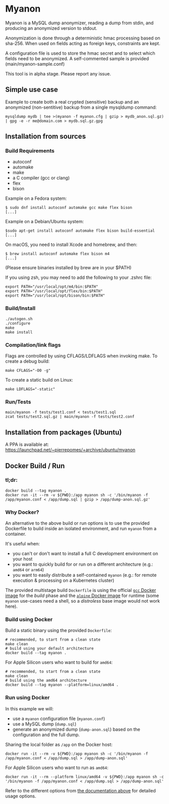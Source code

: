 # Myanon

Myanon is a MySQL dump anonymizer, reading a dump from stdin, and producing an anonymized version to stdout.

Anonymization is done through a deterministic hmac processing based on sha-256. When used on fields acting as foreign keys, constraints are kept.

A configuration file is used to store the hmac secret and to select which fields need to be anonymized. A self-commented sample is provided (main/myanon-sample.conf)

This tool is in alpha stage. Please report any issue.

## Simple use case

Example to create both a real crypted (sensitive) backup and an anonymized (non-sentitive) backup from a single mysqldump command:

```
mysqldump mydb | tee >(myanon -f myanon.cfg | gzip > mydb_anon.sql.gz) | gpg -e -r me@domain.com > mydb.sql.gz.gpg
```

## Installation from sources

### Build Requirements

- autoconf
- automake
- make
- a C compiler (gcc or clang)
- flex
- bison

Example on a Fedora system:

```shell
$ sudo dnf install autoconf automake gcc make flex bison
[...]
```

Example on a Debian/Ubuntu system:

```shell
$sudo apt-get install autoconf automake flex bison build-essential
[...]
```

On macOS, you need to install Xcode and homebrew, and then:

```shell
$ brew install autoconf automake flex bison m4
[...]
```

(Please ensure binaries installed by brew are in your $PATH)

If you using zsh, you may need to add the following to your .zshrc file:

```shell
export PATH="/usr/local/opt/m4/bin:$PATH"
export PATH="/usr/local/opt/flex/bin:$PATH"
export PATH="/usr/local/opt/bison/bin:$PATH"
```

### Build/Install

```
./autogen.sh
./configure
make
make install
```

### Compilation/link flags

Flags are controlled by using CFLAGS/LDFLAGS when invoking make.
To create a debug build:

```
make CFLAGS="-O0 -g"
```

To create a static build on Linux:

```
make LDFLAGS="-static"
```

### Run/Tests

```
main/myanon -f tests/test1.conf < tests/test1.sql
zcat tests/test2.sql.gz | main/myanon -f tests/test2.conf
```

## Installation from packages (Ubuntu)

A PPA is available at: https://launchpad.net/~pierrepomes/+archive/ubuntu/myanon

## Docker Build / Run

### tl;dr:

```shell
docker build --tag myanon .
docker run -it --rm -v ${PWD}:/app myanon sh -c '/bin/myanon -f /app/myanon.conf < /app/dump.sql | gzip > /app/dump-anon.sql.gz'
```

### Why Docker?

An alternative to the above build or run options is to use the provided Dockerfile to build inside an isolated environment, and run `myanon` from a container.

It's useful when:

- you can't or don't want to install a full C development environment on your host
- you want to quickly build for or run on a different architecture (e.g.: `amd64` or `arm64`)
- you want to easily distribute a self-contained `myanon` (e.g.: for remote execution & processing on a Kubernetes cluster)

The provided multistage build `Dockerfile` is using the official [`gcc` Docker image](https://hub.docker.com/_/gcc) for the _build_ phase and the [`alpine` Docker image](https://hub.docker.com/_/alpine/) for runtime (some `myanon` use-cases need a shell, so a _distroless_ base image would not work here).

### Build using Docker

Build a static binary using the provided `Dockerfile`:

```shell
# recommended, to start from a clean state
make clean
# build using your default architecture
docker build --tag myanon .
```

For Apple Silicon users who want to build for `amd64`:

```shell
# recommended, to start from a clean state
make clean
# build using the amd64 architecture
docker build --tag myanon --platform=linux/amd64 .
```

### Run using Docker

In this example we will:

- use a `myanon` configuration file (`myanon.conf`)
- use a MySQL dump (`dump.sql`)
- generate an anonymized dump (`dump-anon.sql`) based on the configuration and the full dump.

Sharing the local folder as `/app` on the Docker host:

```shell
docker run -it --rm -v ${PWD}:/app myanon sh -c '/bin/myanon -f /app/myanon.conf < /app/dump.sql > /app/dump-anon.sql'
```

For Apple Silicon users who want to run as `amd64`:

```shell
docker run -it --rm --platform linux/amd64 -v ${PWD}:/app myanon sh -c '/bin/myanon -f /app/myanon.conf < /app/dump.sql > /app/dump-anon.sql'
```

Refer to the different options from [the documentation above](https://github.com/ppomes/myanon#simple-use-case) for detailed usage options.
